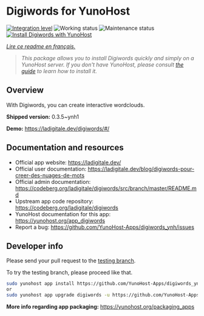 <!--
N.B.: This README was automatically generated by https://github.com/YunoHost/apps/tree/master/tools/README-generator
It shall NOT be edited by hand.
-->

# Digiwords for YunoHost

[![Integration level](https://dash.yunohost.org/integration/digiwords.svg)](https://dash.yunohost.org/appci/app/digiwords) ![Working status](https://ci-apps.yunohost.org/ci/badges/digiwords.status.svg) ![Maintenance status](https://ci-apps.yunohost.org/ci/badges/digiwords.maintain.svg)  
[![Install Digiwords with YunoHost](https://install-app.yunohost.org/install-with-yunohost.svg)](https://install-app.yunohost.org/?app=digiwords)

*[Lire ce readme en français.](./README_fr.md)*

> *This package allows you to install Digiwords quickly and simply on a YunoHost server.
If you don't have YunoHost, please consult [the guide](https://yunohost.org/#/install) to learn how to install it.*

## Overview

With Digiwords, you can create interactive wordclouds.

**Shipped version:** 0.3.5~ynh1

**Demo:** https://ladigitale.dev/digiwords/#/
## Documentation and resources

* Official app website: <https://ladigitale.dev/>
* Official user documentation: <https://ladigitale.dev/blog/digiwords-pour-creer-des-nuages-de-mots>
* Official admin documentation: <https://codeberg.org/ladigitale/digiwords/src/branch/master/README.md>
* Upstream app code repository: <https://codeberg.org/ladigitale/digiwords>
* YunoHost documentation for this app: <https://yunohost.org/app_digiwords>
* Report a bug: <https://github.com/YunoHost-Apps/digiwords_ynh/issues>

## Developer info

Please send your pull request to the [testing branch](https://github.com/YunoHost-Apps/digiwords_ynh/tree/testing).

To try the testing branch, please proceed like that.

``` bash
sudo yunohost app install https://github.com/YunoHost-Apps/digiwords_ynh/tree/testing --debug
or
sudo yunohost app upgrade digiwords -u https://github.com/YunoHost-Apps/digiwords_ynh/tree/testing --debug
```

**More info regarding app packaging:** <https://yunohost.org/packaging_apps>
